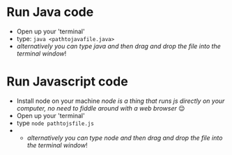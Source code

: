 # Run Java code

- Open up your 'terminal'
- type: `java <pathtojavafile.java>`
- _alternatively you can type java and then drag and drop the file into the terminal window_!


# Run Javascript code

- Install node on your machine *node is a thing that runs js directly on your computer, no need to fiddle around with a web browser* :relieved:
- Open up your 'terminal'
- type `node pathtojsfile.js`
- - _alternatively you can type node and then drag and drop the file into the terminal window_!
